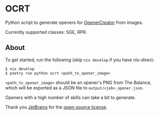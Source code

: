 # OCRT

Python script to generate openers for [OpenerCreator](https://github.com/herulume/OpenerCreator) from images.

Currently supported classes: SGE, RPR.

## About

To get started, run the following (skip `nix develop` if you have nix-direv):

```
$ nix develop
$ poetry run python ocrt <path_to_opener_image>
```
`<path_to_opener_image>` should be an opener's PNG from The Balance, which will be exported as a JSON file to `output/<job>_opener.json`. 

Openers with a high number of skills can take a bit to generate.



Thank you [JetBrains](https://www.jetbrains.com/pycharm/) for the [open-source license](https://www.jetbrains.com/community/opensource/).
